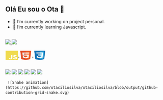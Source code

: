 ## Olá Eu sou o Ota 👋

- 🔭 I’m currently working on project personal.
- 🌱 I’m currently learning Javascript. <br><br>

<div align="init">
  <a href="https://github.com/otaciliosilva">
  <img height="180em" src="https://github-readme-stats.vercel.app/api?username=otaciliosilva&show_icons=true&theme=dracula&include_all_commits=true&count_private=true"/>
  <img height="180em" src="https://github-readme-stats.vercel.app/api/top-langs/?username=otaciliosilva&layout=compact&langs_count=7&theme=dracula"/>
</div>
  
  <div style="display: inline_block"><br>
  <img align="center" alt="Rafa-Js" height="30" width="40" src="https://raw.githubusercontent.com/devicons/devicon/master/icons/javascript/javascript-plain.svg">
  <img align="center" alt="Rafa-HTML" height="30" width="40" src="https://raw.githubusercontent.com/devicons/devicon/master/icons/html5/html5-original.svg">
  <img align="center" alt="Rafa-CSS" height="30" width="40" src="https://raw.githubusercontent.com/devicons/devicon/master/icons/css3/css3-original.svg">
</div>
    
  ##
  
  <div> 
  <a href="#" target="_blank"><img src="https://img.shields.io/badge/YouTube-FF0000?style=for-the-badge&logo=youtube&logoColor=white" target="_blank"></a>
  <a href="https://instagram.com/otacilioux" target="_blank"><img src="https://img.shields.io/badge/-Instagram-%23E4405F?style=for-the-badge&logo=instagram&logoColor=white" target="_blank"></a>
  <a href = "mailto:otacilioruas@gmail.com"><img src="https://img.shields.io/badge/-Gmail-%23333?style=for-the-badge&logo=gmail&logoColor=white" target="_blank"></a>
  <a href="https://www.linkedin.com/in/otacilio-ruas" target="_blank"><img src="https://img.shields.io/badge/-LinkedIn-%230077B5?style=for-the-badge&logo=linkedin&logoColor=white" target="_blank"></a> 
     <a href="#" target="_blank"><img src="https://img.shields.io/badge/Medium-12100E?style=for-the-badge&logo=medium&logoColor=white" target="_blank"></a> 
      <a href="#" target="_blank"><img src="https://img.shields.io/badge/WhatsApp-25D366?style=for-the-badge&logo=whatsapp&logoColor=white" target="_blank"></a>
    
        
     ![Snake animation](https://github.com/otaciliosilva/otaciliosilva/blob/output/github-contribution-grid-snake.svg)
   

  </div>
